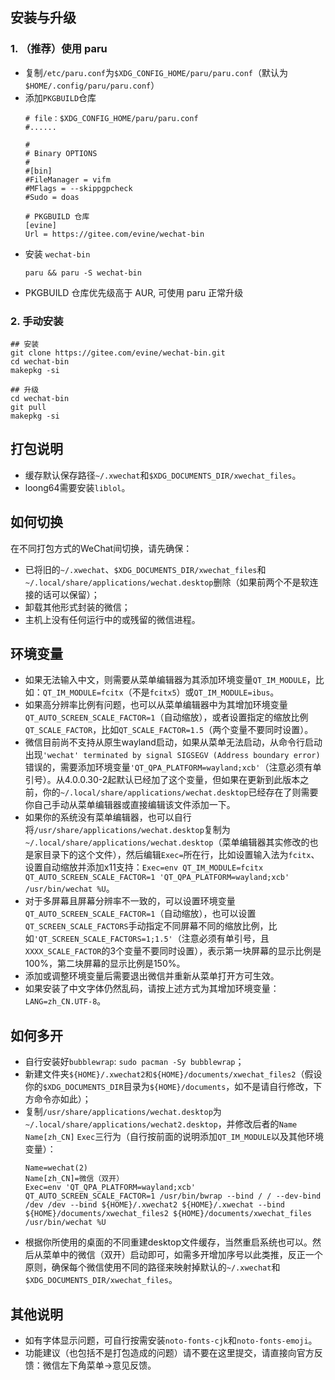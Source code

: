 ## 安装与升级

### 1. （推荐）使用 paru
- 复制`/etc/paru.conf`为`$XDG_CONFIG_HOME/paru/paru.conf`（默认为 `$HOME/.config/paru/paru.conf`）
- 添加`PKGBUILD`仓库
  ```properties
  # file：$XDG_CONFIG_HOME/paru/paru.conf
  #......
  
  #
  # Binary OPTIONS
  #
  #[bin]
  #FileManager = vifm
  #MFlags = --skippgpcheck
  #Sudo = doas

  # PKGBUILD 仓库
  [evine]
  Url = https://gitee.com/evine/wechat-bin
  ```
- 安装 `wechat-bin`
  ```shell
  paru && paru -S wechat-bin
  ```
- PKGBUILD 仓库优先级高于 AUR, 可使用 paru 正常升级

### 2. 手动安装

```shell
## 安装
git clone https://gitee.com/evine/wechat-bin.git
cd wechat-bin
makepkg -si

## 升级
cd wechat-bin
git pull
makepkg -si
```

## 打包说明

- 缓存默认保存路径`~/.xwechat`和`$XDG_DOCUMENTS_DIR/xwechat_files`。
- loong64需要安装`liblol`。

## 如何切换

在不同打包方式的WeChat间切换，请先确保：

- 已将旧的`~/.xwechat`、`$XDG_DOCUMENTS_DIR/xwechat_files`和`~/.local/share/applications/wechat.desktop`删除（如果前两个不是软连接的话可以保留）；
- 卸载其他形式封装的微信；
- 主机上没有任何运行中的或残留的微信进程。

## 环境变量

- 如果无法输入中文，则需要从菜单编辑器为其添加环境变量`QT_IM_MODULE`，比如：`QT_IM_MODULE=fcitx`（不是`fcitx5`）或`QT_IM_MODULE=ibus`。
- 如果高分辨率比例有问题，也可以从菜单编辑器中为其增加环境变量`QT_AUTO_SCREEN_SCALE_FACTOR=1`（自动缩放），或者设置指定的缩放比例`QT_SCALE_FACTOR`，比如`QT_SCALE_FACTOR=1.5`（两个变量不要同时设置）。
- 微信目前尚不支持从原生wayland启动，如果从菜单无法启动，从命令行启动出现`'wechat' terminated by signal SIGSEGV (Address boundary error)`错误的，需要添加环境变量`'QT_QPA_PLATFORM=wayland;xcb'`（注意必须有单引号）。从4.0.0.30-2起默认已经加了这个变量，但如果在更新到此版本之前，你的`~/.local/share/applications/wechat.desktop`已经存在了则需要你自己手动从菜单编辑器或直接编辑该文件添加一下。
- 如果你的系统没有菜单编辑器，也可以自行将`/usr/share/applications/wechat.desktop`复制为`~/.local/share/applications/wechat.desktop`（菜单编辑器其实修改的也是家目录下的这个文件），然后编辑`Exec=`所在行，比如设置输入法为`fcitx`、设置自动缩放并添加x11支持：`Exec=env QT_IM_MODULE=fcitx QT_AUTO_SCREEN_SCALE_FACTOR=1 'QT_QPA_PLATFORM=wayland;xcb' /usr/bin/wechat %U`。
- 对于多屏幕且屏幕分辨率不一致的，可以设置环境变量`QT_AUTO_SCREEN_SCALE_FACTOR=1`（自动缩放），也可以设置`QT_SCREEN_SCALE_FACTORS`手动指定不同屏幕不同的缩放比例，比如`'QT_SCREEN_SCALE_FACTORS=1;1.5'`（注意必须有单引号，且`XXXX_SCALE_FACTOR`的3个变量不要同时设置），表示第一块屏幕的显示比例是100%，第二块屏幕的显示比例是150%。
- 添加或调整环境变量后需要退出微信并重新从菜单打开方可生效。
- 如果安装了中文字体仍然乱码，请按上述方式为其增加环境变量：`LANG=zh_CN.UTF-8`。

## 如何多开

- 自行安装好`bubblewrap`: `sudo pacman -Sy bubblewrap`；
- 新建文件夹`${HOME}/.xwechat2和${HOME}/documents/xwechat_files2`（假设你的`$XDG_DOCUMENTS_DIR`目录为`${HOME}/documents`，如不是请自行修改，下方命令亦如此）；
- 复制`/usr/share/applications/wechat.desktop`为`~/.local/share/applications/wechat2.desktop`，并修改后者的`Name` `Name[zh_CN]` `Exec`三行为（自行按前面的说明添加`QT_IM_MODULE`以及其他环境变量）：
  ```desktop
  Name=wechat(2)
  Name[zh_CN]=微信（双开）
  Exec=env 'QT_QPA_PLATFORM=wayland;xcb' QT_AUTO_SCREEN_SCALE_FACTOR=1 /usr/bin/bwrap --bind / / --dev-bind /dev /dev --bind ${HOME}/.xwechat2 ${HOME}/.xwechat --bind ${HOME}/documents/xwechat_files2 ${HOME}/documents/xwechat_files /usr/bin/wechat %U
  ```
-  根据你所使用的桌面的不同重建desktop文件缓存，当然重启系统也可以。然后从菜单中的微信（双开）启动即可，如需多开增加序号以此类推，反正一个原则，确保每个微信使用不同的路径来映射掉默认的`~/.xwechat`和`$XDG_DOCUMENTS_DIR/xwechat_files`。

## 其他说明

- 如有字体显示问题，可自行按需安装`noto-fonts-cjk`和`noto-fonts-emoji`。
- 功能建议（也包括不是打包造成的问题）请不要在这里提交，请直接向官方反馈：微信左下角菜单->意见反馈。
